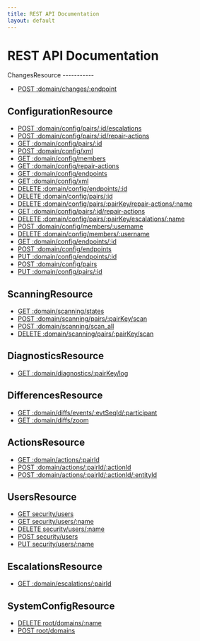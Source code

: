 ```yaml
---
title: REST API Documentation
layout: default
---
```


REST API Documentation
======================

<div id="collections" markdown="1">
ChangesResource
-----------

* [POST :domain/changes/:endpoint](p_domain/changes/post/p_endpoint)

ConfigurationResource
-----------

* [POST :domain/config/pairs/:id/escalations](p_domain/config/post/pairs/p_id/escalations)
* [POST :domain/config/pairs/:id/repair-actions](p_domain/config/post/pairs/p_id/repair-actions)
* [GET :domain/config/pairs/:id](p_domain/config/get/pairs/p_id)
* [POST :domain/config/xml](p_domain/config/post/xml)
* [GET :domain/config/members](p_domain/config/get/members)
* [GET :domain/config/repair-actions](p_domain/config/get/repair-actions)
* [GET :domain/config/endpoints](p_domain/config/get/endpoints)
* [GET :domain/config/xml](p_domain/config/get/xml)
* [DELETE :domain/config/endpoints/:id](p_domain/config/delete/endpoints/p_id)
* [DELETE :domain/config/pairs/:id](p_domain/config/delete/pairs/p_id)
* [DELETE :domain/config/pairs/:pairKey/repair-actions/:name](p_domain/config/delete/pairs/p_pairKey/repair-actions/p_name)
* [GET :domain/config/pairs/:id/repair-actions](p_domain/config/get/pairs/p_id/repair-actions)
* [DELETE :domain/config/pairs/:pairKey/escalations/:name](p_domain/config/delete/pairs/p_pairKey/escalations/p_name)
* [POST :domain/config/members/:username](p_domain/config/post/members/p_username)
* [DELETE :domain/config/members/:username](p_domain/config/delete/members/p_username)
* [GET :domain/config/endpoints/:id](p_domain/config/get/endpoints/p_id)
* [POST :domain/config/endpoints](p_domain/config/post/endpoints)
* [PUT :domain/config/endpoints/:id](p_domain/config/put/endpoints/p_id)
* [POST :domain/config/pairs](p_domain/config/post/pairs)
* [PUT :domain/config/pairs/:id](p_domain/config/put/pairs/p_id)

ScanningResource
-----------

* [GET :domain/scanning/states](p_domain/scanning/get/states)
* [POST :domain/scanning/pairs/:pairKey/scan](p_domain/scanning/post/pairs/p_pairKey/scan)
* [POST :domain/scanning/scan_all](p_domain/scanning/post/scan_all)
* [DELETE :domain/scanning/pairs/:pairKey/scan](p_domain/scanning/delete/pairs/p_pairKey/scan)

DiagnosticsResource
-----------

* [GET :domain/diagnostics/:pairKey/log](p_domain/diagnostics/get/p_pairKey/log)

DifferencesResource
-----------

* [GET :domain/diffs/events/:evtSeqId/:participant](p_domain/diffs/get/events/p_evtSeqId/p_participant)
* [GET :domain/diffs/zoom](p_domain/diffs/get/zoom)

ActionsResource
-----------

* [GET :domain/actions/:pairId](p_domain/actions/get/p_pairId)
* [POST :domain/actions/:pairId/:actionId](p_domain/actions/post/p_pairId/p_actionId)
* [POST :domain/actions/:pairId/:actionId/:entityId](p_domain/actions/post/p_pairId/p_actionId/p_entityId)

UsersResource
-----------

* [GET security/users](security/get/users)
* [GET security/users/:name](security/get/users/p_name)
* [DELETE security/users/:name](security/delete/users/p_name)
* [POST security/users](security/post/users)
* [PUT security/users/:name](security/put/users/p_name)

EscalationsResource
-----------

* [GET :domain/escalations/:pairId](p_domain/escalations/get/p_pairId)

SystemConfigResource
-----------

* [DELETE root/domains/:name](root/delete/p_domains/p_name)
* [POST root/domains](root/post/p_domains)


</div>
